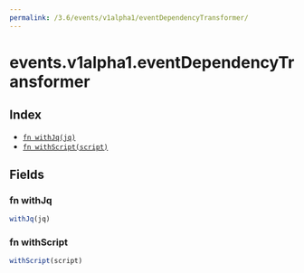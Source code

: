 ```yaml
---
permalink: /3.6/events/v1alpha1/eventDependencyTransformer/
---
```


# events.v1alpha1.eventDependencyTransformer



## Index

* [`fn withJq(jq)`](#fn-withjq)
* [`fn withScript(script)`](#fn-withscript)

## Fields

### fn withJq

```ts
withJq(jq)
```



### fn withScript

```ts
withScript(script)
```

